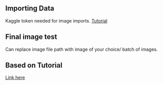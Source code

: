## Importing Data

Kaggle token needed for image imports. 
[Tutorial](https://medium.com/unpackai/how-to-use-kaggle-datasets-in-google-colab-f9b2e4b5767c)

## Final image test
Can replace image file path with image of your choice/ batch of images. 

## Based on Tutorial
[Link here](https://www.youtube.com/watch?v=jztwpsIzEGc&t=1920s)
